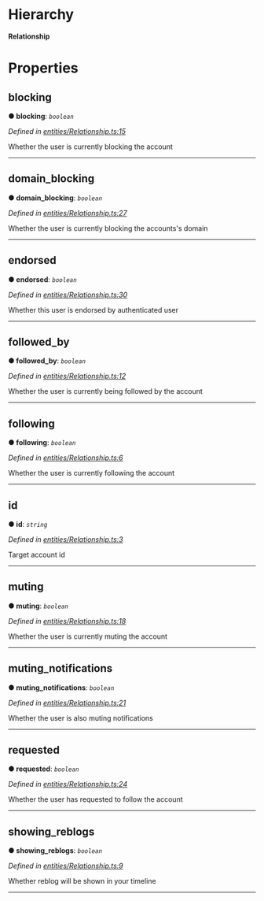 

# Hierarchy

**Relationship**

# Properties

<a id="blocking"></a>

##  blocking

**● blocking**: *`boolean`*

*Defined in [entities/Relationship.ts:15](https://github.com/lagunehq/core/blob/b472bda/src/entities/Relationship.ts#L15)*

Whether the user is currently blocking the account

___
<a id="domain_blocking"></a>

##  domain_blocking

**● domain_blocking**: *`boolean`*

*Defined in [entities/Relationship.ts:27](https://github.com/lagunehq/core/blob/b472bda/src/entities/Relationship.ts#L27)*

Whether the user is currently blocking the accounts's domain

___
<a id="endorsed"></a>

##  endorsed

**● endorsed**: *`boolean`*

*Defined in [entities/Relationship.ts:30](https://github.com/lagunehq/core/blob/b472bda/src/entities/Relationship.ts#L30)*

Whether this user is endorsed by authenticated user

___
<a id="followed_by"></a>

##  followed_by

**● followed_by**: *`boolean`*

*Defined in [entities/Relationship.ts:12](https://github.com/lagunehq/core/blob/b472bda/src/entities/Relationship.ts#L12)*

Whether the user is currently being followed by the account

___
<a id="following"></a>

##  following

**● following**: *`boolean`*

*Defined in [entities/Relationship.ts:6](https://github.com/lagunehq/core/blob/b472bda/src/entities/Relationship.ts#L6)*

Whether the user is currently following the account

___
<a id="id"></a>

##  id

**● id**: *`string`*

*Defined in [entities/Relationship.ts:3](https://github.com/lagunehq/core/blob/b472bda/src/entities/Relationship.ts#L3)*

Target account id

___
<a id="muting"></a>

##  muting

**● muting**: *`boolean`*

*Defined in [entities/Relationship.ts:18](https://github.com/lagunehq/core/blob/b472bda/src/entities/Relationship.ts#L18)*

Whether the user is currently muting the account

___
<a id="muting_notifications"></a>

##  muting_notifications

**● muting_notifications**: *`boolean`*

*Defined in [entities/Relationship.ts:21](https://github.com/lagunehq/core/blob/b472bda/src/entities/Relationship.ts#L21)*

Whether the user is also muting notifications

___
<a id="requested"></a>

##  requested

**● requested**: *`boolean`*

*Defined in [entities/Relationship.ts:24](https://github.com/lagunehq/core/blob/b472bda/src/entities/Relationship.ts#L24)*

Whether the user has requested to follow the account

___
<a id="showing_reblogs"></a>

##  showing_reblogs

**● showing_reblogs**: *`boolean`*

*Defined in [entities/Relationship.ts:9](https://github.com/lagunehq/core/blob/b472bda/src/entities/Relationship.ts#L9)*

Whether reblog will be shown in your timeline

___

